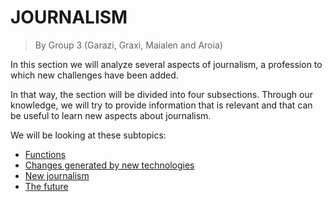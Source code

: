 # JOURNALISM
> By Group 3 (Garazi, Graxi, Maialen and Aroia)

In this section we will analyze several aspects of journalism, a profession to which new challenges have been added.

In that way, the section will be divided into four subsections. Through our knowledge, we will try to provide information that is relevant and that can be useful to learn new aspects about journalism.

We will be looking at these subtopics:
- [Functions](journalism/functions.md)
- [Changes generated by new technologies](journalism/changes.md)
- [New journalism](journalism/newjournalism.md)
- [The future](journalism/future.md)